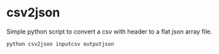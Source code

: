 csv2json
========

Simple python script to convert a csv with header to a flat json array file.

```
python csv2json inputcsv outputjson
```